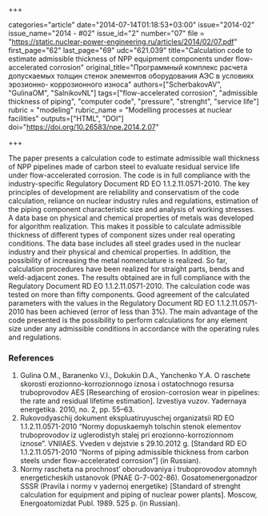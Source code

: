 +++

categories="article"
date="2014-07-14T01:18:53+03:00"
issue="2014-02"
issue_name="2014 - #02"
issue_id="2"
number="07"
file = "https://static.nuclear-power-engineering.ru/articles/2014/02/07.pdf"
first_page="62"
last_page="69"
udc="621.039"
title="Calculation code to estimate admissible thickness of NPP equipment components under flow-accelerated corrosion"
original_title="Программный комплекс расчета допускаемых толщин стенок элементов оборудования АЭС в условиях эрозионно- коррозионного износа"
authors=["ScherbakovAV", "GulinaOM", "SalnikovNL"]
tags=["flow-accelerated corrosion", "admissible thickness of piping", "computer code", "pressure", "strenght", "service life"]
rubric = "modeling"
rubric_name = "Modelling processes at nuclear facilities"
outputs=["HTML", "DOI"]
doi="https://doi.org/10.26583/npe.2014.2.07"

+++

The paper presents a calculation code to estimate admissible wall thickness of NPP pipelines made of carbon steel to evaluate residual service life under flow-accelerated corrosion. The code is in full compliance with the industry-specific Regulatory Document RD EO 1.1.2.11.0571-2010. The key principles of development are reliability and conservatism of the code calculation, reliance on nuclear industry rules and regulations, estimation of the piping component characteristic size and analysis of working stresses. A data base on physical and chemical properties of metals was developed for algorithm realization. This makes it possible to calculate admissible thickness of different types of component sizes under real operating conditions. The data base includes all steel grades used in the nuclear industry and their physical and chemical properties. In addition, the possibility of increasing the metal nomenclature is realized. So far, calculation procedures have been realized for straight parts, bends and weld-adjacent zones. The results obtained are in full compliance with the Regulatory Document RD EO 1.1.2.11.0571-2010. The calculation code was tested on more than fifty components. Good agreement of the calculated parameters with the values in the Regulatory Document RD EO 1.1.2.11.0571-2010 has been achieved (error of less than 3%). The main advantage of the code presented is the possibility to perform calculations for any element size under any admissible conditions in accordance with the operating rules and regulations.

### References

1. Gulina O.M., Baranenko V.I., Dokukin D.A., Yanchenko Y.A. O raschete skorosti erozionno-korrozionnogo iznosa i ostatochnogo resursa truboprovodov AES [Researching of erosion-corrosion wear in pipelines: the rate and residual lifetime estimation]. Izvestiya vuzov. Yadernaya energetika. 2010, no. 2, pp. 55–63.
2. Rukovodyaschij dokument ekspluatiruyuschej organizatsii RD EO 1.1.2.11.0571-2010 “Normy dopuskaemyh tolschin stenok elementov truboprovodov iz uglerodistyh stalej pri erozionno-korrozionnom iznose”. VNIIAES. Vveden v dejstvie s 29.10.2012 g. [Standard RD EO 1.1.2.11.0571-2010 “Norms of piping admissible thickness from carbon steels under flow-accelerated corrosion”] (in Russian).
3. Normy rascheta na prochnost’ oborudovaniya i truboprovodov atomnyh energeticheskih ustanovok (PNAE G-7-002-86). Gosatomenergonadzor SSSR (Pravila i normy v yadernoj energetike) [Standard of strenght calculation for equipment and piping of nuclear power plants]. Moscow, Energoatomizdat Publ. 1989. 525 p. (in Russian).